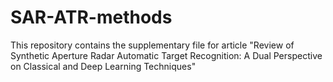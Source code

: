# SAR-ATR-methods
This repository contains the supplementary file for article "Review of Synthetic Aperture Radar Automatic Target Recognition: A Dual Perspective on Classical and Deep Learning Techniques"
